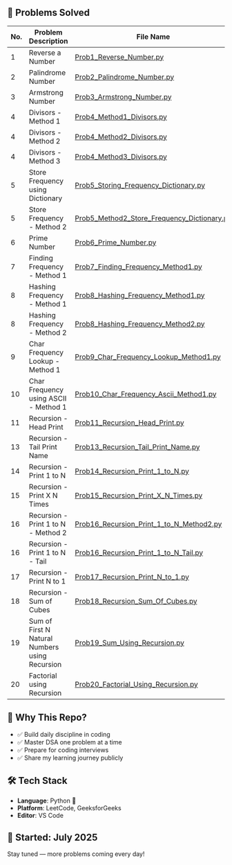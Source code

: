 ## 🧠 Problems Solved

| No. | Problem Description                                      | File Name                                               |
|-----|-----------------------------------------------------------|----------------------------------------------------------|
| 1   | Reverse a Number                                          | [Prob1_Reverse_Number.py](Prob1_Reverse_Number.py)       |
| 2   | Palindrome Number                                         | [Prob2_Palindrome_Number.py](Prob2_Palindrome_Number.py) |
| 3   | Armstrong Number                                          | [Prob3_Armstrong_Number.py](Prob3_Armstrong_Number.py)   |
| 4   | Divisors - Method 1                                       | [Prob4_Method1_Divisors.py](Prob4_Method1_Divisors.py)   |
| 4   | Divisors - Method 2                                       | [Prob4_Method2_Divisors.py](Prob4_Method2_Divisors.py)   |
| 4   | Divisors - Method 3                                       | [Prob4_Method3_Divisors.py](Prob4_Method3_Divisors.py)   |
| 5   | Store Frequency using Dictionary                          | [Prob5_Storing_Frequency_Dictionary.py](Prob5_Storing_Frequency_Dictionary.py) |
| 5   | Store Frequency - Method 2                                | [Prob5_Method2_Store_Frequency_Dictionary.py](Prob5_Method2_Store_Frequency_Dictionary.py) |
| 6   | Prime Number                                              | [Prob6_Prime_Number.py](Prob6_Prime_Number.py)           |
| 7   | Finding Frequency - Method 1                              | [Prob7_Finding_Frequency_Method1.py](Prob7_Finding_Frequency_Method1.py) |
| 8   | Hashing Frequency - Method 1                              | [Prob8_Hashing_Frequency_Method1.py](Prob8_Hashing_Frequency_Method1.py) |
| 8   | Hashing Frequency - Method 2                              | [Prob8_Hashing_Frequency_Method2.py](Prob8_Hashing_Frequency_Method2.py) |
| 9   | Char Frequency Lookup - Method 1                          | [Prob9_Char_Frequency_Lookup_Method1.py](Prob9_Char_Frequency_Lookup_Method1.py) |
| 10  | Char Frequency using ASCII - Method 1                     | [Prob10_Char_Frequency_Ascii_Method1.py](Prob10_Char_Frequency_Ascii_Method1.py) |
| 11  | Recursion - Head Print                                    | [Prob11_Recursion_Head_Print.py](Prob11_Recursion_Head_Print.py) |
| 13  | Recursion - Tail Print Name                               | [Prob13_Recursion_Tail_Print_Name.py](Prob13_Recursion_Tail_Print_Name.py) |
| 14  | Recursion - Print 1 to N                                  | [Prob14_Recursion_Print_1_to_N.py](Prob14_Recursion_Print_1_to_N.py) |
| 15  | Recursion - Print X N Times                               | [Prob15_Recursion_Print_X_N_Times.py](Prob15_Recursion_Print_X_N_Times.py) |
| 16  | Recursion - Print 1 to N - Method 2                       | [Prob16_Recursion_Print_1_to_N_Method2.py](Prob16_Recursion_Print_1_to_N_Method2.py) |
| 16  | Recursion - Print 1 to N - Tail                           | [Prob16_Recursion_Print_1_to_N_Tail.py](Prob16_Recursion_Print_1_to_N_Tail.py) |
| 17  | Recursion - Print N to 1                                  | [Prob17_Recursion_Print_N_to_1.py](Prob17_Recursion_Print_N_to_1.py) |
| 18  | Recursion - Sum of Cubes                                  | [Prob18_Recursion_Sum_Of_Cubes.py](Prob18_Recursion_Sum_Of_Cubes.py) |
| 19  | Sum of First N Natural Numbers using Recursion            | [Prob19_Sum_Using_Recursion.py](Prob19_Sum_Using_Recursion.py) |
| 20  | Factorial using Recursion                                 | [Prob20_Factorial_Using_Recursion.py](Prob20_Factorial_Using_Recursion.py) |














## 🚀 Why This Repo?
- ✅ Build daily discipline in coding
- ✅ Master DSA one problem at a time
- ✅ Prepare for coding interviews
- ✅ Share my learning journey publicly

## 🛠️ Tech Stack
- **Language**: Python 🐍  
- **Platform**: LeetCode, GeeksforGeeks 
- **Editor**: VS Code  

## 📅 Started: July 2025  
Stay tuned — more problems coming every day!

